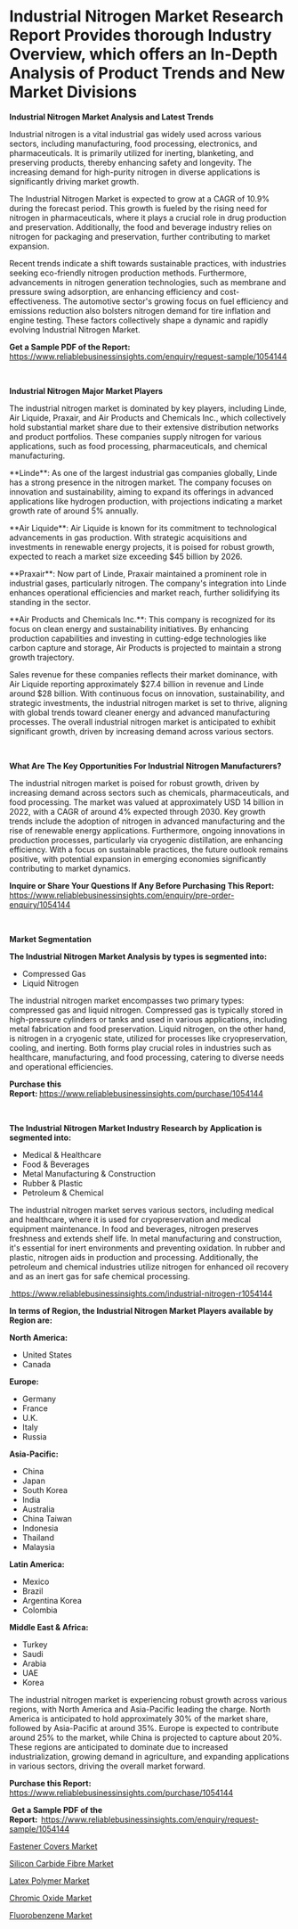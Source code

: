 <p><h1>Industrial Nitrogen Market Research Report Provides thorough Industry Overview, which offers an In-Depth Analysis of Product Trends and New Market Divisions</h1></p><p><strong>Industrial Nitrogen Market Analysis and Latest Trends</strong></p>
<p><p>Industrial nitrogen is a vital industrial gas widely used across various sectors, including manufacturing, food processing, electronics, and pharmaceuticals. It is primarily utilized for inerting, blanketing, and preserving products, thereby enhancing safety and longevity. The increasing demand for high-purity nitrogen in diverse applications is significantly driving market growth.</p><p>The Industrial Nitrogen Market is expected to grow at a CAGR of 10.9% during the forecast period. This growth is fueled by the rising need for nitrogen in pharmaceuticals, where it plays a crucial role in drug production and preservation. Additionally, the food and beverage industry relies on nitrogen for packaging and preservation, further contributing to market expansion. </p><p>Recent trends indicate a shift towards sustainable practices, with industries seeking eco-friendly nitrogen production methods. Furthermore, advancements in nitrogen generation technologies, such as membrane and pressure swing adsorption, are enhancing efficiency and cost-effectiveness. The automotive sector's growing focus on fuel efficiency and emissions reduction also bolsters nitrogen demand for tire inflation and engine testing. These factors collectively shape a dynamic and rapidly evolving Industrial Nitrogen Market.</p></p>
<p><strong>Get a Sample PDF of the Report:&nbsp;</strong> <a href="https://www.reliablebusinessinsights.com/enquiry/request-sample/1054144?utm_campaign=1873&utm_medium=2&utm_source=Github&utm_content=ia&utm_term=31032025&utm_id=industrial-nitrogen">https://www.reliablebusinessinsights.com/enquiry/request-sample/1054144</a></p>
<p>&nbsp;</p>
<p><strong>Industrial Nitrogen Major Market Players</strong></p>
<p><p>The industrial nitrogen market is dominated by key players, including Linde, Air Liquide, Praxair, and Air Products and Chemicals Inc., which collectively hold substantial market share due to their extensive distribution networks and product portfolios. These companies supply nitrogen for various applications, such as food processing, pharmaceuticals, and chemical manufacturing.</p><p>**Linde**: As one of the largest industrial gas companies globally, Linde has a strong presence in the nitrogen market. The company focuses on innovation and sustainability, aiming to expand its offerings in advanced applications like hydrogen production, with projections indicating a market growth rate of around 5% annually.</p><p>**Air Liquide**: Air Liquide is known for its commitment to technological advancements in gas production. With strategic acquisitions and investments in renewable energy projects, it is poised for robust growth, expected to reach a market size exceeding $45 billion by 2026.</p><p>**Praxair**: Now part of Linde, Praxair maintained a prominent role in industrial gases, particularly nitrogen. The company's integration into Linde enhances operational efficiencies and market reach, further solidifying its standing in the sector.</p><p>**Air Products and Chemicals Inc.**: This company is recognized for its focus on clean energy and sustainability initiatives. By enhancing production capabilities and investing in cutting-edge technologies like carbon capture and storage, Air Products is projected to maintain a strong growth trajectory.</p><p>Sales revenue for these companies reflects their market dominance, with Air Liquide reporting approximately $27.4 billion in revenue and Linde around $28 billion. With continuous focus on innovation, sustainability, and strategic investments, the industrial nitrogen market is set to thrive, aligning with global trends toward cleaner energy and advanced manufacturing processes. The overall industrial nitrogen market is anticipated to exhibit significant growth, driven by increasing demand across various sectors.</p></p>
<p>&nbsp;</p>
<p><strong>What Are The Key Opportunities For Industrial Nitrogen Manufacturers?</strong></p>
<p><p>The industrial nitrogen market is poised for robust growth, driven by increasing demand across sectors such as chemicals, pharmaceuticals, and food processing. The market was valued at approximately USD 14 billion in 2022, with a CAGR of around 4% expected through 2030. Key growth trends include the adoption of nitrogen in advanced manufacturing and the rise of renewable energy applications. Furthermore, ongoing innovations in production processes, particularly via cryogenic distillation, are enhancing efficiency. With a focus on sustainable practices, the future outlook remains positive, with potential expansion in emerging economies significantly contributing to market dynamics.</p></p>
<p><strong>Inquire or Share Your Questions If Any Before Purchasing This Report:</strong> <a href="https://www.reliablebusinessinsights.com/enquiry/pre-order-enquiry/1054144?utm_campaign=1873&utm_medium=2&utm_source=Github&utm_content=ia&utm_term=31032025&utm_id=industrial-nitrogen">https://www.reliablebusinessinsights.com/enquiry/pre-order-enquiry/1054144</a></p>
<p>&nbsp;</p>
<p><strong>Market Segmentation</strong></p>
<p><strong>The Industrial Nitrogen Market Analysis by types is segmented into:</strong></p>
<p><ul><li>Compressed Gas</li><li>Liquid Nitrogen</li></ul></p>
<p><p>The industrial nitrogen market encompasses two primary types: compressed gas and liquid nitrogen. Compressed gas is typically stored in high-pressure cylinders or tanks and used in various applications, including metal fabrication and food preservation. Liquid nitrogen, on the other hand, is nitrogen in a cryogenic state, utilized for processes like cryopreservation, cooling, and inerting. Both forms play crucial roles in industries such as healthcare, manufacturing, and food processing, catering to diverse needs and operational efficiencies.</p></p>
<p><strong>Purchase this Report:&nbsp;</strong><a href="https://www.reliablebusinessinsights.com/purchase/1054144?utm_campaign=1873&utm_medium=2&utm_source=Github&utm_content=ia&utm_term=31032025&utm_id=industrial-nitrogen">https://www.reliablebusinessinsights.com/purchase/1054144</a></p>
<p>&nbsp;</p>
<p><strong>The Industrial Nitrogen Market Industry Research by Application is segmented into:</strong></p>
<p><ul><li>Medical & Healthcare</li><li>Food & Beverages</li><li>Metal Manufacturing & Construction</li><li>Rubber & Plastic</li><li>Petroleum & Chemical</li></ul></p>
<p><p>The industrial nitrogen market serves various sectors, including medical and healthcare, where it is used for cryopreservation and medical equipment maintenance. In food and beverages, nitrogen preserves freshness and extends shelf life. In metal manufacturing and construction, it's essential for inert environments and preventing oxidation. In rubber and plastic, nitrogen aids in production and processing. Additionally, the petroleum and chemical industries utilize nitrogen for enhanced oil recovery and as an inert gas for safe chemical processing.</p></p>
<p><a href="https://www.reliablebusinessinsights.com/industrial-nitrogen-r1054144?utm_campaign=1873&utm_medium=2&utm_source=Github&utm_content=ia&utm_term=31032025&utm_id=industrial-nitrogen">&nbsp;https://www.reliablebusinessinsights.com/industrial-nitrogen-r1054144</a></p>
<p><strong>In terms of Region, the Industrial Nitrogen Market Players available by Region are:</strong></p>
<p>
    <p> <strong> North America: </strong>
        <ul>
            <li>United States</li>
            <li>Canada</li>
        </ul>
        </p> 
    <p> <strong> Europe: </strong>
        <ul>
            <li>Germany</li>
            <li>France</li>
            <li>U.K.</li>
            <li>Italy</li>
            <li>Russia</li>
        </ul>
        </p> 
    <p> <strong> Asia-Pacific: </strong>
        <ul>
            <li>China</li>
            <li>Japan</li>
            <li>South Korea</li>
            <li>India</li>
            <li>Australia</li>
            <li>China Taiwan</li>
            <li>Indonesia</li>
            <li>Thailand</li>
            <li>Malaysia</li>
        </ul>
        </p> 
    <p> <strong> Latin America: </strong>
        <ul>
            <li>Mexico</li>
            <li>Brazil</li>
            <li>Argentina Korea</li>
            <li>Colombia</li>
        </ul>
        </p> 
    <p> <strong> Middle East & Africa: </strong>
        <ul>
            <li>Turkey</li>
            <li>Saudi</li>
            <li>Arabia</li>
            <li>UAE</li>
            <li>Korea</li>
        </ul>
    </p>
    </p>
<p><p>The industrial nitrogen market is experiencing robust growth across various regions, with North America and Asia-Pacific leading the charge. North America is anticipated to hold approximately 30% of the market share, followed by Asia-Pacific at around 35%. Europe is expected to contribute around 25% to the market, while China is projected to capture about 20%. These regions are anticipated to dominate due to increased industrialization, growing demand in agriculture, and expanding applications in various sectors, driving the overall market forward.</p></p>
<p><strong>Purchase this Report: </strong><a href="https://www.reliablebusinessinsights.com/purchase/1054144?utm_campaign=1873&utm_medium=2&utm_source=Github&utm_content=ia&utm_term=31032025&utm_id=industrial-nitrogen">https://www.reliablebusinessinsights.com/purchase/1054144</a></p>
<p>&nbsp;<strong>Get a Sample PDF of the Report:&nbsp;&nbsp;</strong><a href="https://www.reliablebusinessinsights.com/enquiry/request-sample/1054144?utm_campaign=1873&utm_medium=2&utm_source=Github&utm_content=ia&utm_term=31032025&utm_id=industrial-nitrogen">https://www.reliablebusinessinsights.com/enquiry/request-sample/1054144</a></p>
<p><strong></strong></p>
<p><p><a href="https://github.com/safurdorthu8/Market-Research-Report-List-1/blob/main/fastener-covers-market.md?utm_campaign=1873&utm_medium=2&utm_source=Github&utm_content=ia&utm_term=31032025&utm_id=industrial-nitrogen">Fastener Covers Market</a></p><p><a href="https://github.com/achilekirwan/Market-Research-Report-List-1/blob/main/silicon-carbide-fibre-market.md?utm_campaign=1873&utm_medium=2&utm_source=Github&utm_content=ia&utm_term=31032025&utm_id=industrial-nitrogen">Silicon Carbide Fibre Market</a></p><p><a href="https://github.com/roceljiabur/Market-Research-Report-List-1/blob/main/latex-polymer-market.md?utm_campaign=1873&utm_medium=2&utm_source=Github&utm_content=ia&utm_term=31032025&utm_id=industrial-nitrogen">Latex Polymer Market</a></p><p><a href="https://github.com/bettysbozer/Market-Research-Report-List-1/blob/main/chromic-oxide-market.md?utm_campaign=1873&utm_medium=2&utm_source=Github&utm_content=ia&utm_term=31032025&utm_id=industrial-nitrogen">Chromic Oxide Market</a></p><p><a href="https://github.com/yosenadhler/Market-Research-Report-List-1/blob/main/fluorobenzene-market.md?utm_campaign=1873&utm_medium=2&utm_source=Github&utm_content=ia&utm_term=31032025&utm_id=industrial-nitrogen">Fluorobenzene Market</a></p></p>